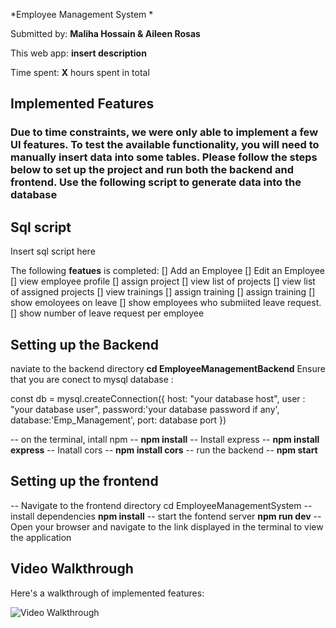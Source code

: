  *Employee Management System *

Submitted by: **Maliha Hossain & Aileen Rosas**

This web app: **insert description**

Time spent: **X** hours spent in total

## Implemented Features
### Due to time constraints, we were only able to implement a few UI features. To test the available functionality, you will need to manually insert data into some tables. Please follow the steps below to set up the project and run both the backend and frontend. Use the following script to generate data into the database

## Sql script
Insert sql script here 


The following **featues** is completed:
[] Add an Employee
[] Edit an Employee
[] view employee profile
[] assign project
[] view list of projects 
[] view list of assigned projects
[] view trainings
[] assign training 
[] assign training 
[] show emoloyees on leave
[] show employees who submiited leave request. 
[] show number of leave request per employee

## Setting up the Backend
naviate to the backend directory
**cd  EmployeeManagementBackend**
Ensure that you are conect to mysql database : 

const db = mysql.createConnection({
    host: "your database host",
    user : "your database user",
    password:'your database password if any',
    database:'Emp_Management',
    port: database port
})

-- on the terminal, intall npm -- **npm install** 
-- Install express -- **npm install express**
-- Inatall cors -- **npm install cors**
-- run the backend -- **npm start**
## Setting up the frontend
-- Navigate to the frontend directory  cd EmployeeManagementSystem
-- install dependencies **npm install**
-- start the fontend server **npm run dev**
-- Open your browser and navigate to the link displayed in the terminal to view the application
## Video Walkthrough

Here's a walkthrough of implemented features:

<img src='http://i.imgur.com/link/to/your/gif/file.gif' title='Video Walkthrough' width='' alt='Video Walkthrough' />

